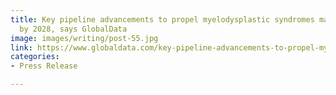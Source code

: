 ```yaml
---
title: Key pipeline advancements to propel myelodysplastic syndromes market to $2.4bn
  by 2028, says GlobalData
image: images/writing/post-55.jpg
link: https://www.globaldata.com/key-pipeline-advancements-to-propel-myelodysplastic-syndromes-market-to-2-4bn-by-2028-says-globaldata/
categories:
- Press Release

---
```

